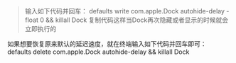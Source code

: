 >输入如下代码并回车：
defaults write com.apple.Dock autohide-delay -float 0 && killall Dock
复制代码这样当Dock再次隐藏或者显示的时候就会立即执行的

如果想要恢复原来默认的延迟速度，就在终端输入如下代码并回车即可：
defaults delete com.apple.Dock autohide-delay && killall Dock